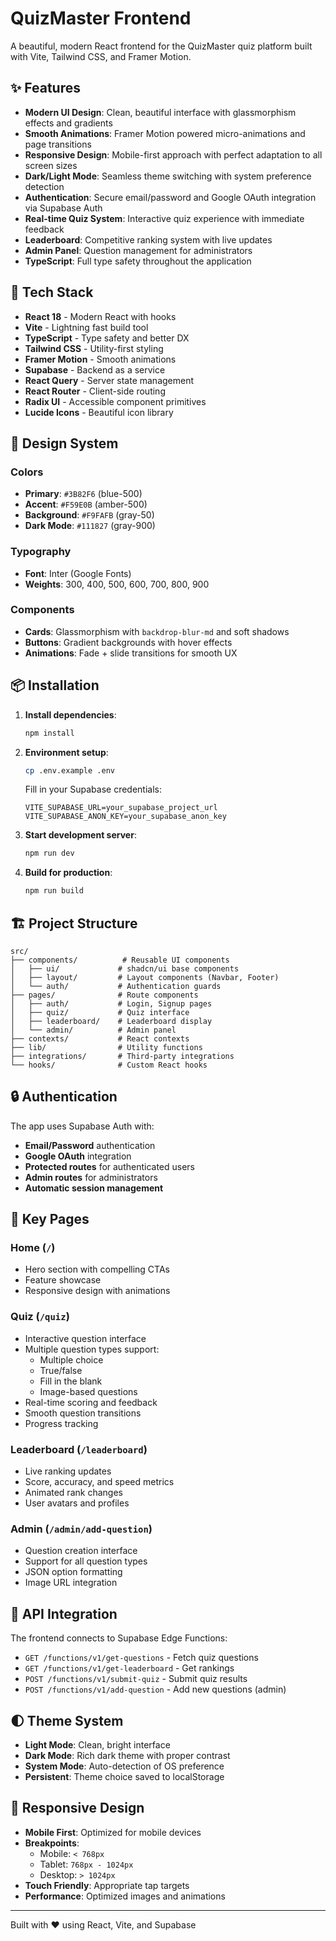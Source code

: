 # QuizMaster Frontend

A beautiful, modern React frontend for the QuizMaster quiz platform built with Vite, Tailwind CSS, and Framer Motion.

## ✨ Features

- **Modern UI Design**: Clean, beautiful interface with glassmorphism effects and gradients
- **Smooth Animations**: Framer Motion powered micro-animations and page transitions
- **Responsive Design**: Mobile-first approach with perfect adaptation to all screen sizes
- **Dark/Light Mode**: Seamless theme switching with system preference detection
- **Authentication**: Secure email/password and Google OAuth integration via Supabase Auth
- **Real-time Quiz System**: Interactive quiz experience with immediate feedback
- **Leaderboard**: Competitive ranking system with live updates
- **Admin Panel**: Question management for administrators
- **TypeScript**: Full type safety throughout the application

## 🚀 Tech Stack

- **React 18** - Modern React with hooks
- **Vite** - Lightning fast build tool
- **TypeScript** - Type safety and better DX
- **Tailwind CSS** - Utility-first styling
- **Framer Motion** - Smooth animations
- **Supabase** - Backend as a service
- **React Query** - Server state management
- **React Router** - Client-side routing
- **Radix UI** - Accessible component primitives
- **Lucide Icons** - Beautiful icon library

## 🎨 Design System

### Colors
- **Primary**: `#3B82F6` (blue-500)
- **Accent**: `#F59E0B` (amber-500)  
- **Background**: `#F9FAFB` (gray-50)
- **Dark Mode**: `#111827` (gray-900)

### Typography
- **Font**: Inter (Google Fonts)
- **Weights**: 300, 400, 500, 600, 700, 800, 900

### Components
- **Cards**: Glassmorphism with `backdrop-blur-md` and soft shadows
- **Buttons**: Gradient backgrounds with hover effects
- **Animations**: Fade + slide transitions for smooth UX

## 📦 Installation

1. **Install dependencies**:
   ```bash
   npm install
   ```

2. **Environment setup**:
   ```bash
   cp .env.example .env
   ```
   
   Fill in your Supabase credentials:
   ```env
   VITE_SUPABASE_URL=your_supabase_project_url
   VITE_SUPABASE_ANON_KEY=your_supabase_anon_key
   ```

3. **Start development server**:
   ```bash
   npm run dev
   ```

4. **Build for production**:
   ```bash
   npm run build
   ```

## 🏗️ Project Structure

```
src/
├── components/          # Reusable UI components
│   ├── ui/             # shadcn/ui base components
│   ├── layout/         # Layout components (Navbar, Footer)
│   └── auth/           # Authentication guards
├── pages/              # Route components
│   ├── auth/           # Login, Signup pages
│   ├── quiz/           # Quiz interface
│   ├── leaderboard/    # Leaderboard display
│   └── admin/          # Admin panel
├── contexts/           # React contexts
├── lib/                # Utility functions
├── integrations/       # Third-party integrations
└── hooks/              # Custom React hooks
```

## 🔒 Authentication

The app uses Supabase Auth with:

- **Email/Password** authentication
- **Google OAuth** integration  
- **Protected routes** for authenticated users
- **Admin routes** for administrators
- **Automatic session management**

## 🎯 Key Pages

### Home (`/`)
- Hero section with compelling CTAs
- Feature showcase
- Responsive design with animations

### Quiz (`/quiz`) 
- Interactive question interface
- Multiple question types support:
  - Multiple choice
  - True/false  
  - Fill in the blank
  - Image-based questions
- Real-time scoring and feedback
- Smooth question transitions
- Progress tracking

### Leaderboard (`/leaderboard`)
- Live ranking updates
- Score, accuracy, and speed metrics
- Animated rank changes
- User avatars and profiles

### Admin (`/admin/add-question`)
- Question creation interface
- Support for all question types
- JSON option formatting
- Image URL integration

## 🔧 API Integration

The frontend connects to Supabase Edge Functions:

- `GET /functions/v1/get-questions` - Fetch quiz questions
- `GET /functions/v1/get-leaderboard` - Get rankings
- `POST /functions/v1/submit-quiz` - Submit quiz results
- `POST /functions/v1/add-question` - Add new questions (admin)

## 🌓 Theme System

- **Light Mode**: Clean, bright interface
- **Dark Mode**: Rich dark theme with proper contrast
- **System Mode**: Auto-detection of OS preference
- **Persistent**: Theme choice saved to localStorage

## 📱 Responsive Design

- **Mobile First**: Optimized for mobile devices
- **Breakpoints**: 
  - Mobile: `< 768px`
  - Tablet: `768px - 1024px`  
  - Desktop: `> 1024px`
- **Touch Friendly**: Appropriate tap targets
- **Performance**: Optimized images and animations

---

Built with ❤️ using React, Vite, and Supabase


